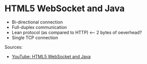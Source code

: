 # HTML5 WebSocket and Java
* Bi-directional connection 
* Full-duplex communication
* Lean protocol (as compared to HTTP) <-- 2 bytes of oeverhead?
* Single TCP connection

Sources:
* [YouTube: HTML5 WebSocket and Java](https://www.youtube.com/watch?v=8QBdUcFqRkU)

